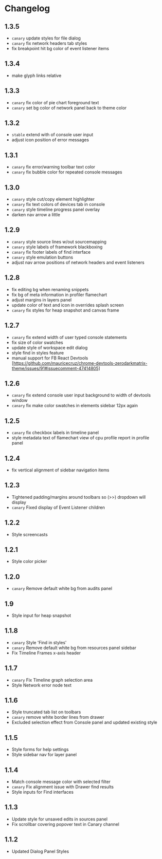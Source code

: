 # Changelog

## 1.3.5
* `canary` update styles for file dialog
* `canary` fix network headers tab styles
* fix breakpoint hit bg color of event listener items

## 1.3.4
* make glyph links relative

## 1.3.3
* `canary` fix color of pie chart foreground text
* `canary` set bg color of network panel back to theme color

## 1.3.2
* `stable` extend with of console user input
* adjust icon position of error messages

## 1.3.1
* `canary` fix error/warning toolbar text color
* `canary` fix bubble color for repeated console messages

## 1.3.0
* `canary` style cut/copy element highlighter
* `canary` fix text colors of devices tab in console
* `canary` style timeline progress panel overlay
* darken nav arrow a little

## 1.2.9
* `canary` style source lines w/out sourcemapping
* `canary` style labels of framework blackboxing
* `canary` fix footer labels of find interface
* `canary` style emulation buttons
* adjust nav arrow positions of network headers and event listeners

## 1.2.8
* fix editing bg when renaming snippets
* fix bg of meta information in profiler flamechart
* adjust margins in layers panel
* update color of text and icon in overrides splash screen
* `canary` fix styles for heap snapshot and canvas frame

## 1.2.7
* `canary` fix extend width of user typed console statements
* fix size of color swatches
* update style of workspace edit dialog
* style find in styles feature
* manual support for FB React Devtools [https://github.com/mauricecruz/chrome-devtools-zerodarkmatrix-theme/issues/91#issuecomment-47414805]

## 1.2.6
* `canary` fix extend console user input background to width of devtools window
* `canary` fix make color swatches in elements sidebar 12px again

## 1.2.5
* `canary` fix checkbox labels in timeline panel
* style metadata text of flamechart view of cpu profile report in profile panel

## 1.2.4
* fix vertical alignment of sidebar navigation items

## 1.2.3
* Tightened padding/margins around toolbars so (>>) dropdown will display
* `canary` Fixed display of Event Listener children

## 1.2.2
* Style screencasts

## 1.2.1
* Style color picker

## 1.2.0
* `canary` Remove default white bg from audits panel

## 1.9
* Style input for heap snapshot

## 1.1.8
* `canary` Style 'Find in styles'
* `canary` Remove default white bg from resources panel sidebar
* Fix Timeline Frames x-axis header

## 1.1.7
* `canary` Fix Timeline graph selection area
* Style Network error node text

## 1.1.6
* Style truncated tab list on toolbars
* `canary` remove white border lines from drawer
* Excluded selection effect from Console panel and updated existing style

## 1.1.5
* Style forms for help settings
* Style sidebar nav for layer panel

## 1.1.4
* Match console message color with selected filter
* `canary` Fix alignment issue with Drawer find results
* Style inputs for Find interfaces

## 1.1.3
* Update style for unsaved edits in sources panel
* Fix scrollbar covering 	popover text in Canary channel

## 1.1.2
* Updated Dialog Panel Styles
